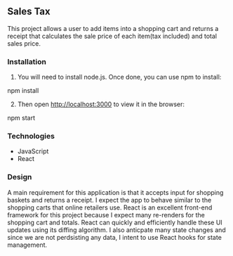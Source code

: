 
## Sales Tax

This project allows a user to add items into a shopping cart and returns a receipt that calculates the sale price of each item(tax included) and total sales price.

### Installation

1. You will need to install node.js. Once done, you can use npm to install:

npm install

2. Then open [http://localhost:3000](http://localhost:3000) to view it in the browser:

npm start

### Technologies

* JavaScript
* React

### Design 

A main requirement for this application is that it accepts input for shopping baskets and returns a receipt. I expect the app to behave similar to the shopping carts that online retailers use. React is an excellent front-end framework for this project because I expect many re-renders for the shopping cart and totals. React can quickly and efficiently handle these UI updates using its diffing algorithm. I also anticpate many state changes and since we are not perdsisting any data, I intent to use React hooks for state management.


